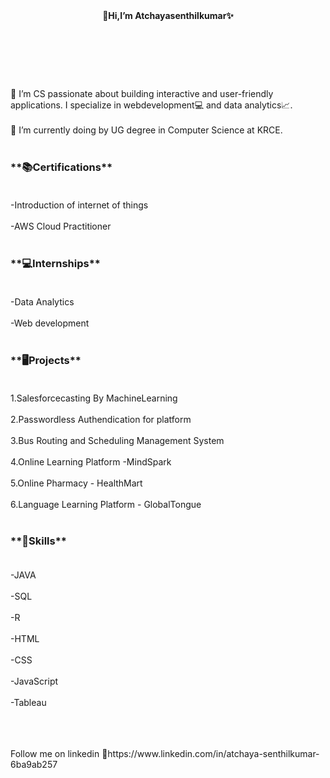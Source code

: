 <header><strong>
👋Hi,I’m Atchayasenthilkumar✨
</header></strong><br><br><br>
<body>
 👀 I’m CS passionate about building interactive and user-friendly applications. I specialize in webdevelopment💻 and data analytics📈. <br><br>
 🌱 I’m currently doing by UG degree in Computer Science at KRCE.<br><br>

<h3><b>**📚Certifications**<br><br></b></h3>
 
 -Introduction of internet of things<br><br>
 -AWS Cloud Practitioner<br><br>

<h3><b>**💻Internships**<br><br></b></h3>

-Data Analytics<br><br>
-Web development<br><br>

<h3><b>**🖥️Projects**<br><br></b></h3>

1.Salesforcecasting By MachineLearning<br><br>
2.Passwordless Authendication for platform<br><br>
3.Bus Routing and Scheduling Management System<br><br>
4.Online Learning Platform -MindSpark<br><br>
5.Online Pharmacy - HealthMart<br><br>
6.Language Learning Platform - GlobalTongue<br><br>

<h3><b>**💪Skills**<br><br></b></h3>

-JAVA<br><br>
-SQL<br><br>
-R<br><br>
-HTML<br><br>
-CSS<br><br>
-JavaScript<br><br>
-Tableau<br><br>

</body><br><br>

<footer>
  Follow me on linkedin
  🔗https://www.linkedin.com/in/atchaya-senthilkumar-6ba9ab257
</footer>


